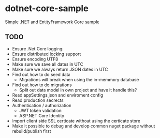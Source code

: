 # dotnet-core-sample
Simple .NET and EntityFramework Core sample

## TODO

* Ensure .Net Core logging
* Ensure distributed locking support
* Ensure encoding UTF8
* Make sure we save all dates in UTC
* Make sure we always return JSON dates in UTC
* Find out how to do seed data
    * Migrations will break when using the in-memmory database
* Find out how to do migrations
    * Split out data model in own project and have it handle this?
* Read appSettings.json and enviroment config
* Read production secrects
* Authentication / authorization
    * JWT token validation
    * ASP.NET Core Identity
* Import client side SSL certicate without using the certicate store
* Make it possible to debug and develop common nuget package without rebuild/publish first